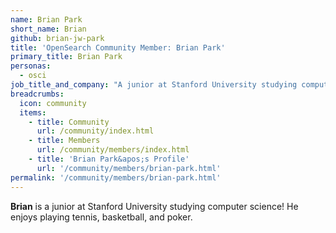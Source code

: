 ```yaml
---
name: Brian Park
short_name: Brian 
github: brian-jw-park
title: 'OpenSearch Community Member: Brian Park'
primary_title: Brian Park
personas:
  - osci
job_title_and_company: "A junior at Stanford University studying computer science"
breadcrumbs:
  icon: community
  items:
    - title: Community
      url: /community/index.html
    - title: Members
      url: /community/members/index.html
    - title: 'Brian Park&apos;s Profile'
      url: '/community/members/brian-park.html'
permalink: '/community/members/brian-park.html'
---
```


**Brian** is a junior at Stanford University studying computer science! He enjoys playing tennis, basketball, and poker.  
